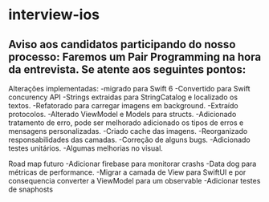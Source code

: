 # interview-ios

## Aviso aos candidatos participando do nosso processo: Faremos um Pair Programming na hora da entrevista. Se atente aos seguintes pontos:

Alterações implementadas:
-migrado para Swift 6 
-Convertido para Swift concurency API
-Strings extraidas para StringCatalog e localizado os textos.
-Refatorado para carregar imagens em background.
-Extraído protocolos. 
-Alterado ViewModel e Models para structs.
-Adicionado tratamento de erro, pode ser melhorado adicionado os tipos de erros e mensagens personalizadas.
-Criado cache das imagens.
-Reorganizado responsabilidades das camadas.
-Correção de alguns bugs.
-Adicionado testes unitários.
-Algumas melhorias no visual.

Road map futuro
-Adicionar firebase para monitorar crashs
-Data dog para métricas de performance.
-Migrar a camada de View para SwiftUI e por consequencia converter a ViewModel para um observable
-Adicionar testes de snaphosts
